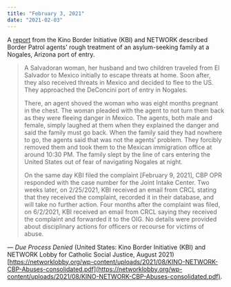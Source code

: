 ```yaml
---
title: "February 3, 2021"
date: "2021-02-03"
---
```


A [report](https://networklobby.org/wp-content/uploads/2021/08/KINO-NETWORK-CBP-Abuses-consolidated.pdf) from the Kino Border Initiative (KBI) and NETWORK described Border Patrol agents' rough treatment of an asylum-seeking family at a Nogales, Arizona port of entry.

> A Salvadoran woman, her husband and two children traveled from El Salvador to Mexico initially to escape threats at home. Soon after, they also received threats in Mexico and decided to flee to the US. They approached the DeConcini port of entry in Nogales.
> 
> There, an agent shoved the woman who was eight months pregnant in the chest. The woman pleaded with the agent to not turn them back as they were fleeing danger in Mexico. The agents, both male and female, simply laughed at them when they explained the danger and said the family must go back. When the family said they had nowhere to go, the agents said that was not the agents’ problem. They forcibly removed them and took them to the Mexican immigration office at around 10:30 PM. The family slept by the line of cars entering the United States out of fear of navigating Nogales at night.
> 
> On the same day KBI filed the complaint \[February 9, 2021\], CBP OPR responded with the case number for the Joint Intake Center. Two weeks later, on 2/25/2021, KBI received an email from CRCL stating that they received the complaint, recorded it in their database, and will take no further action. Four months after the complaint was filed, on 6/2/2021, KBI received an email from CRCL saying they received the complaint and forwarded it to the OIG. No details were provided about disciplinary actions for officers or recourse for victims of abuse.

— _Due Process Denied_ (United States: Kino Border Initiative (KBI) and NETWORK Lobby for Catholic Social Justice, August 2021) [https://networklobby.org/wp-content/uploads/2021/08/KINO-NETWORK-CBP-Abuses-consolidated.pdf](https://networklobby.org/wp-content/uploads/2021/08/KINO-NETWORK-CBP-Abuses-consolidated.pdf).

